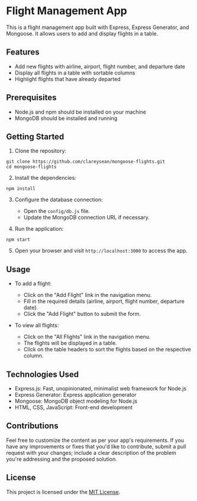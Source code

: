 # Flight Management App

This is a flight management app built with Express, Express Generator, and Mongoose. It allows users to add and display flights in a table.

## Features

- Add new flights with airline, airport, flight number, and departure date
- Display all flights in a table with sortable columns
- Highlight flights that have already departed

## Prerequisites

- Node.js and npm should be installed on your machine
- MongoDB should be installed and running

## Getting Started

1. Clone the repository:

```shell
git clone https://github.com/clareysean/mongoose-flights.git
cd mongoose-flights
```

2. Install the dependencies:

```shell
npm install
```

3. Configure the database connection:

   - Open the `config/db.js` file.
   - Update the MongoDB connection URL if necessary.

4. Run the application:

```shell
npm start
```

5. Open your browser and visit `http://localhost:3000` to access the app.

## Usage

- To add a flight:
  - Click on the "Add Flight" link in the navigation menu.
  - Fill in the required details (airline, airport, flight number, departure date).
  - Click the "Add Flight" button to submit the form.

- To view all flights:
  - Click on the "All Flights" link in the navigation menu.
  - The flights will be displayed in a table.
  - Click on the table headers to sort the flights based on the respective column.

## Technologies Used

- Express.js: Fast, unopinionated, minimalist web framework for Node.js
- Express Generator: Express application generator
- Mongoose: MongoDB object modeling for Node.js
- HTML, CSS, JavaScript: Front-end development

## Contributions

Feel free to customize the content as per your app's requirements. 
If you have any improvements or fixes that you'd like to contribute, submit a pull request with your changes; include a clear description of the problem you're addressing and the proposed solution.

## License

This project is licensed under the [MIT License](https://opensource.org/licenses/MIT).